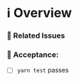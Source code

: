 # ℹ Overview

<!--- Provide an overview of the Pull Request -->

### 📝 Related Issues

<!--- Pin any related issues -->

### 🔐 Acceptance:

<!-- Ensure the following are completed and mark the result with an [X] -->

- [ ] `yarn test` passes
